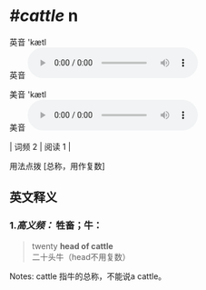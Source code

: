 # ***\#cattle*** n
英音 'kætl  
英音
<audio src="./media/cattle-B.aac" controls="controls"></audio>

美音 'kætl  
美音
<audio src="./media/cattle.aac" controls="controls"></audio>



| 词频 2 | 阅读 1 |  

用法点拨  [总称，用作复数]

英文释义
---
### 1.*高义频：* **牲畜；牛：**  

 > twenty **head of cattle**  
 > 二十头牛（head不用复数）    

Notes: cattle 指牛的总称，不能说a cattle。  

